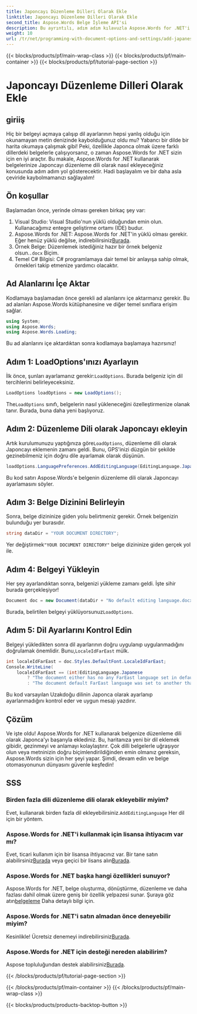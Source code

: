 ```yaml
---
title: Japoncayı Düzenleme Dilleri Olarak Ekle
linktitle: Japoncayı Düzenleme Dilleri Olarak Ekle
second_title: Aspose.Words Belge İşleme API'si
description: Bu ayrıntılı, adım adım kılavuzla Aspose.Words for .NET'i kullanarak belgelerinize Japoncayı düzenleme dili olarak nasıl ekleyeceğinizi öğrenin.
weight: 10
url: /tr/net/programming-with-document-options-and-settings/add-japanese-as-editing-languages/
---
```


{{< blocks/products/pf/main-wrap-class >}}
{{< blocks/products/pf/main-container >}}
{{< blocks/products/pf/tutorial-page-section >}}

# Japoncayı Düzenleme Dilleri Olarak Ekle

## giriiş

Hiç bir belgeyi açmaya çalışıp dil ayarlarının hepsi yanlış olduğu için okunamayan metin denizinde kaybolduğunuz oldu mu? Yabancı bir dilde bir harita okumaya çalışmak gibi! Peki, özellikle Japonca olmak üzere farklı dillerdeki belgelerle çalışıyorsanız, o zaman Aspose.Words for .NET sizin için en iyi araçtır. Bu makale, Aspose.Words for .NET kullanarak belgelerinize Japoncayı düzenleme dili olarak nasıl ekleyeceğiniz konusunda adım adım yol gösterecektir. Hadi başlayalım ve bir daha asla çeviride kaybolmamanızı sağlayalım!

## Ön koşullar

Başlamadan önce, yerinde olması gereken birkaç şey var:

1. Visual Studio: Visual Studio'nun yüklü olduğundan emin olun. Kullanacağımız entegre geliştirme ortamı (IDE) budur.
2.  Aspose.Words for .NET: Aspose.Words for .NET'in yüklü olması gerekir. Eğer henüz yüklü değilse, indirebilirsiniz[Burada](https://releases.aspose.com/words/net/).
3.  Örnek Belge: Düzenlemek istediğiniz hazır bir örnek belgeniz olsun.`.docx` Biçim.
4. Temel C# Bilgisi: C# programlamaya dair temel bir anlayışa sahip olmak, örnekleri takip etmenize yardımcı olacaktır.

## Ad Alanlarını İçe Aktar

Kodlamaya başlamadan önce gerekli ad alanlarını içe aktarmanız gerekir. Bu ad alanları Aspose.Words kütüphanesine ve diğer temel sınıflara erişim sağlar.

```csharp
using System;
using Aspose.Words;
using Aspose.Words.Loading;
```

Bu ad alanlarını içe aktardıktan sonra kodlamaya başlamaya hazırsınız!

## Adım 1: LoadOptions'ınızı Ayarlayın

 İlk önce, şunları ayarlamanız gerekir:`LoadOptions`. Burada belgeniz için dil tercihlerini belirleyeceksiniz.

```csharp
LoadOptions loadOptions = new LoadOptions();
```

 The`LoadOptions` sınıfı, belgelerin nasıl yükleneceğini özelleştirmenize olanak tanır. Burada, buna daha yeni başlıyoruz.

## Adım 2: Düzenleme Dili olarak Japoncayı ekleyin

 Artık kurulumunuzu yaptığınıza göre`LoadOptions`, düzenleme dili olarak Japoncayı eklemenin zamanı geldi. Bunu, GPS'inizi düzgün bir şekilde gezinebilmeniz için doğru dile ayarlamak olarak düşünün.

```csharp
loadOptions.LanguagePreferences.AddEditingLanguage(EditingLanguage.Japanese);
```

Bu kod satırı Aspose.Words'e belgenin düzenleme dili olarak Japoncayı ayarlamasını söyler.

## Adım 3: Belge Dizinini Belirleyin

Sonra, belge dizininize giden yolu belirtmeniz gerekir. Örnek belgenizin bulunduğu yer burasıdır.

```csharp
string dataDir = "YOUR DOCUMENT DIRECTORY";
```

 Yer değiştirmek`"YOUR DOCUMENT DIRECTORY"` belge dizininize giden gerçek yol ile.

## Adım 4: Belgeyi Yükleyin

Her şey ayarlandıktan sonra, belgenizi yükleme zamanı geldi. İşte sihir burada gerçekleşiyor!

```csharp
Document doc = new Document(dataDir + "No default editing language.docx", loadOptions);
```

 Burada, belirtilen belgeyi yüklüyorsunuz`LoadOptions`.

## Adım 5: Dil Ayarlarını Kontrol Edin

 Belgeyi yükledikten sonra dil ayarlarının doğru uygulanıp uygulanmadığını doğrulamak önemlidir. Bunu,`LocaleIdFarEast` mülk.

```csharp
int localeIdFarEast = doc.Styles.DefaultFont.LocaleIdFarEast;
Console.WriteLine(
    localeIdFarEast == (int)EditingLanguage.Japanese
        ? "The document either has no any FarEast language set in defaults or it was set to Japanese originally."
        : "The document default FarEast language was set to another than Japanese language originally, so it is not overridden.");
```

Bu kod varsayılan Uzakdoğu dilinin Japonca olarak ayarlanıp ayarlanmadığını kontrol eder ve uygun mesajı yazdırır.

## Çözüm

Ve işte oldu! Aspose.Words for .NET kullanarak belgenize düzenleme dili olarak Japonca'yı başarıyla eklediniz. Bu, haritanıza yeni bir dil eklemek gibidir, gezinmeyi ve anlamayı kolaylaştırır. Çok dilli belgelerle uğraşıyor olun veya metninizin doğru biçimlendirildiğinden emin olmanız gereksin, Aspose.Words sizin için her şeyi yapar. Şimdi, devam edin ve belge otomasyonunun dünyasını güvenle keşfedin!

## SSS

### Birden fazla dili düzenleme dili olarak ekleyebilir miyim?
 Evet, kullanarak birden fazla dil ekleyebilirsiniz.`AddEditingLanguage` Her dil için bir yöntem.

### Aspose.Words for .NET'i kullanmak için lisansa ihtiyacım var mı?
 Evet, ticari kullanım için bir lisansa ihtiyacınız var. Bir tane satın alabilirsiniz[Burada](https://purchase.aspose.com/buy) veya geçici bir lisans alın[Burada](https://purchase.aspose.com/temporary-license/).

### Aspose.Words for .NET başka hangi özellikleri sunuyor?
 Aspose.Words for .NET, belge oluşturma, dönüştürme, düzenleme ve daha fazlası dahil olmak üzere geniş bir özellik yelpazesi sunar. Şuraya göz atın[belgeleme](https://reference.aspose.com/words/net/) Daha detaylı bilgi için.

### Aspose.Words for .NET'i satın almadan önce deneyebilir miyim?
 Kesinlikle! Ücretsiz denemeyi indirebilirsiniz[Burada](https://releases.aspose.com/).

### Aspose.Words for .NET için desteği nereden alabilirim?
 Aspose topluluğundan destek alabilirsiniz[Burada](https://forum.aspose.com/c/words/8).

{{< /blocks/products/pf/tutorial-page-section >}}

{{< /blocks/products/pf/main-container >}}
{{< /blocks/products/pf/main-wrap-class >}}

{{< blocks/products/products-backtop-button >}}
